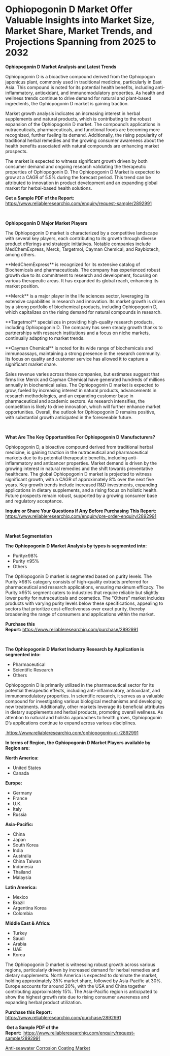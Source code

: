 <p><h1>Ophiopogonin D Market Offer Valuable Insights into Market Size, Market Share, Market Trends, and Projections Spanning from 2025 to 2032</h1></p><p><strong>Ophiopogonin D Market Analysis and Latest Trends</strong></p>
<p><p>Ophiopogonin D is a bioactive compound derived from the Ophiopogon japonicus plant, commonly used in traditional medicine, particularly in East Asia. This compound is noted for its potential health benefits, including anti-inflammatory, antioxidant, and immunomodulatory properties. As health and wellness trends continue to drive demand for natural and plant-based ingredients, the Ophiopogonin D market is gaining traction.</p><p>Market growth analysis indicates an increasing interest in herbal supplements and natural products, which is contributing to the robust expansion of the Ophiopogonin D market. The compound’s applications in nutraceuticals, pharmaceuticals, and functional foods are becoming more recognized, further fueling its demand. Additionally, the rising popularity of traditional herbal remedies and the growing consumer awareness about the health benefits associated with natural compounds are enhancing market prospects.</p><p>The market is expected to witness significant growth driven by both consumer demand and ongoing research validating the therapeutic properties of Ophiopogonin D. The Ophiopogonin D Market is expected to grow at a CAGR of 5.5% during the forecast period. This trend can be attributed to innovation in product development and an expanding global market for herbal-based health solutions.</p></p>
<p><strong>Get a Sample PDF of the Report:&nbsp;</strong> <a href="https://www.reliableresearchiq.com/enquiry/request-sample/2892991?utm_campaign=3514&utm_medium=2&utm_source=Github&utm_content=ia&utm_term=15032025&utm_id=ophiopogonin-d">https://www.reliableresearchiq.com/enquiry/request-sample/2892991</a></p>
<p>&nbsp;</p>
<p><strong>Ophiopogonin D Major Market Players</strong></p>
<p><p>The Ophiopogonin D market is characterized by a competitive landscape with several key players, each contributing to its growth through diverse product offerings and strategic initiatives. Notable companies include MedChemExpress, Merck, Targetmol, Cayman Chemical, and Raybiotech, among others. </p><p>**MedChemExpress** is recognized for its extensive catalog of Biochemicals and pharmaceuticals. The company has experienced robust growth due to its commitment to research and development, focusing on various therapeutic areas. It has expanded its global reach, enhancing its market position.</p><p>**Merck** is a major player in the life sciences sector, leveraging its extensive capabilities in research and innovation. Its market growth is driven by a strong portfolio of biochemical products, including Ophiopogonin D, which capitalizes on the rising demand for natural compounds in research.</p><p>**Targetmol** specializes in providing high-quality research products, including Ophiopogonin D. The company has seen steady growth thanks to partnerships with research institutions and a focus on niche markets, continually adapting to market trends.</p><p>**Cayman Chemical** is noted for its wide range of biochemicals and immunoassays, maintaining a strong presence in the research community. Its focus on quality and customer service has allowed it to capture a significant market share.</p><p>Sales revenue varies across these companies, but estimates suggest that firms like Merck and Cayman Chemical have generated hundreds of millions annually in biochemical sales. The Ophiopogonin D market is expected to grow, fueled by increasing interest in natural products, advancements in research methodologies, and an expanding customer base in pharmaceutical and academic sectors. As research intensifies, the competition is likely to drive innovation, which will further enhance market opportunities. Overall, the outlook for Ophiopogonin D remains positive, with substantial growth anticipated in the foreseeable future.</p></p>
<p>&nbsp;</p>
<p><strong>What Are The Key Opportunities For Ophiopogonin D Manufacturers?</strong></p>
<p><p>Ophiopogonin D, a bioactive compound derived from traditional herbal medicine, is gaining traction in the nutraceutical and pharmaceutical markets due to its potential therapeutic benefits, including anti-inflammatory and anticancer properties. Market demand is driven by the growing interest in natural remedies and the shift towards preventative healthcare. The global Ophiopogonin D market is projected to witness significant growth, with a CAGR of approximately 8% over the next five years. Key growth trends include increased R&D investments, expanding applications in dietary supplements, and a rising focus on holistic health. Future prospects remain robust, supported by a growing consumer base and regulatory acceptance.</p></p>
<p><strong>Inquire or Share Your Questions If Any Before Purchasing This Report:</strong> <a href="https://www.reliableresearchiq.com/enquiry/pre-order-enquiry/2892991?utm_campaign=3514&utm_medium=2&utm_source=Github&utm_content=ia&utm_term=15032025&utm_id=ophiopogonin-d">https://www.reliableresearchiq.com/enquiry/pre-order-enquiry/2892991</a></p>
<p>&nbsp;</p>
<p><strong>Market Segmentation</strong></p>
<p><strong>The Ophiopogonin D Market Analysis by types is segmented into:</strong></p>
<p><ul><li>Purity≥98%</li><li>Purity ≥95%</li><li>Others</li></ul></p>
<p><p>The Ophiopogonin D market is segmented based on purity levels. The Purity ≥98% category consists of high-quality extracts preferred for pharmaceutical and research applications, ensuring maximum efficacy. The Purity ≥95% segment caters to industries that require reliable but slightly lower purity for nutraceuticals and cosmetics. The "Others" market includes products with varying purity levels below these specifications, appealing to sectors that prioritize cost-effectiveness over exact purity, thereby broadening the range of consumers and applications within the market.</p></p>
<p><strong>Purchase this Report:&nbsp;</strong><a href="https://www.reliableresearchiq.com/purchase/2892991?utm_campaign=3514&utm_medium=2&utm_source=Github&utm_content=ia&utm_term=15032025&utm_id=ophiopogonin-d">https://www.reliableresearchiq.com/purchase/2892991</a></p>
<p>&nbsp;</p>
<p><strong>The Ophiopogonin D Market Industry Research by Application is segmented into:</strong></p>
<p><ul><li>Pharmaceutical</li><li>Scientific Research</li><li>Others</li></ul></p>
<p><p>Ophiopogonin D is primarily utilized in the pharmaceutical sector for its potential therapeutic effects, including anti-inflammatory, antioxidant, and immunomodulatory properties. In scientific research, it serves as a valuable compound for investigating various biological mechanisms and developing new treatments. Additionally, other markets leverage its beneficial attributes in dietary supplements and herbal products, promoting overall wellness. As attention to natural and holistic approaches to health grows, Ophiopogonin D’s applications continue to expand across various disciplines.</p></p>
<p><a href="https://www.reliableresearchiq.com/ophiopogonin-d-r2892991?utm_campaign=3514&utm_medium=2&utm_source=Github&utm_content=ia&utm_term=15032025&utm_id=ophiopogonin-d">&nbsp;https://www.reliableresearchiq.com/ophiopogonin-d-r2892991</a></p>
<p><strong>In terms of Region, the Ophiopogonin D Market Players available by Region are:</strong></p>
<p>
    <p> <strong> North America: </strong>
        <ul>
            <li>United States</li>
            <li>Canada</li>
        </ul>
        </p> 
    <p> <strong> Europe: </strong>
        <ul>
            <li>Germany</li>
            <li>France</li>
            <li>U.K.</li>
            <li>Italy</li>
            <li>Russia</li>
        </ul>
        </p> 
    <p> <strong> Asia-Pacific: </strong>
        <ul>
            <li>China</li>
            <li>Japan</li>
            <li>South Korea</li>
            <li>India</li>
            <li>Australia</li>
            <li>China Taiwan</li>
            <li>Indonesia</li>
            <li>Thailand</li>
            <li>Malaysia</li>
        </ul>
        </p> 
    <p> <strong> Latin America: </strong>
        <ul>
            <li>Mexico</li>
            <li>Brazil</li>
            <li>Argentina Korea</li>
            <li>Colombia</li>
        </ul>
        </p> 
    <p> <strong> Middle East & Africa: </strong>
        <ul>
            <li>Turkey</li>
            <li>Saudi</li>
            <li>Arabia</li>
            <li>UAE</li>
            <li>Korea</li>
        </ul>
    </p>
    </p>
<p><p>The Ophiopogonin D market is witnessing robust growth across various regions, particularly driven by increased demand for herbal remedies and dietary supplements. North America is expected to dominate the market, holding approximately 35% market share, followed by Asia-Pacific at 30%. Europe accounts for around 20%, with the USA and China together contributing approximately 15%. The Asia-Pacific region is anticipated to show the highest growth rate due to rising consumer awareness and expanding herbal product utilization.</p></p>
<p><strong>Purchase this Report: </strong><a href="https://www.reliableresearchiq.com/purchase/2892991?utm_campaign=3514&utm_medium=2&utm_source=Github&utm_content=ia&utm_term=15032025&utm_id=ophiopogonin-d">https://www.reliableresearchiq.com/purchase/2892991</a></p>
<p>&nbsp;<strong>Get a Sample PDF of the Report:&nbsp;&nbsp;</strong><a href="https://www.reliableresearchiq.com/enquiry/request-sample/2892991?utm_campaign=3514&utm_medium=2&utm_source=Github&utm_content=ia&utm_term=15032025&utm_id=ophiopogonin-d">https://www.reliableresearchiq.com/enquiry/request-sample/2892991</a></p>
<p><strong></strong></p>
<p><p><a href="https://github.com/kmettjanksj7/Market-Research-Report-List-1/blob/main/anti-seawater-corrosion-coating-market.md?utm_campaign=3514&utm_medium=2&utm_source=Github&utm_content=ia&utm_term=15032025&utm_id=ophiopogonin-d">Anti-seawater Corrosion Coating Market</a></p></p>